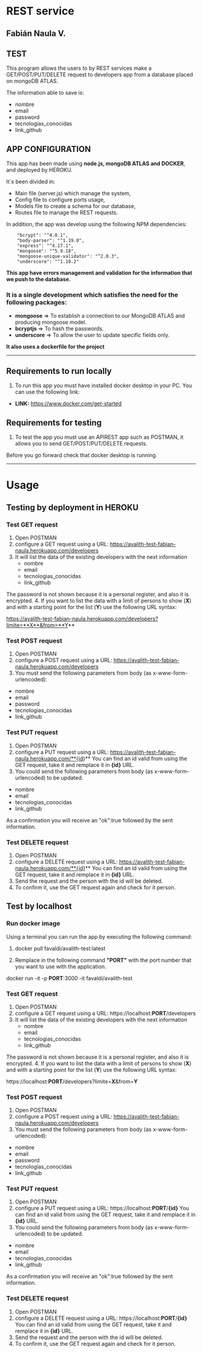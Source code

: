 

# REST service 
## Fabián Naula V.

## TEST 

This program allows the users to by REST services make a GET/POST/PUT/DELETE request to developers app from a database placed on mongoDB ATLAS.

The information able to save is:
  -  nombre
  -  email
  -  password
  -  tecnologias_conocidas
  -  link_github

## APP CONFIGURATION

This app has been made using **node.js, mongoDB ATLAS and DOCKER**, and deployed by HEROKU. 

It´s been divided in:
- Main file (server.js) which manage the system,
- Config file to configure ports usage,
- Models file to create a schema for our database,
- Routes file to manage the REST requests.

In addition, the app was develop using the following NPM dependencies:

        "bcrypt": "^4.0.1",
        "body-parser": "^1.19.0",
        "express": "^4.17.1",
        "mongoose": "^5.9.18",
        "mongoose-unique-validator": "^2.0.3",
        "underscore": "^1.10.2"

**This app have errors management and validation for the information that we push to the database.**

### It is a single development which satisfies the need for the following packages:

 - **mongoose** => To establish a connection to our MongoDB ATLAS and producing mongoose model.
 - **bcryptjs** => To hash the passwords.
 - **underscore** => To allow the user to update specific fields only.

 **It also uses a dockerfile for the project**

 -------------

## Requirements to run locally

1. To run this app you must have installed docker desktop in your PC. You can use the following link:

- **LINK:** https://www.docker.com/get-started

## Requirements for testing

1. To test the app you must use an APIREST app such as POSTMAN, it allows you to send GET/POST/PUT/DELETE requests. 

Before you go forward check that docker desktop is running.

 -------------
 
# Usage

## Testing by deployment in HEROKU

### Test GET request

1. Open POSTMAN
2. configure a GET request using a URL: https://avalith-test-fabian-naula.herokuapp.com/developers
3. It will list the data of the existing developers with the next information
    -  nombre
    -  email
    -  tecnologias_conocidas
    -  link_github

The password is not shown because it is a personal register, and also it is encrypted.
4. If you want to list the data with a limit of persons to show (**X**) and with a starting point for the list (**Y**) use the following URL syntax:
 
 https://avalith-test-fabian-naula.herokuapp.com/developers?limite=**X**&from=**Y**

### Test POST request

1. Open POSTMAN
2. configure a POST request using a URL: https://avalith-test-fabian-naula.herokuapp.com/developers
3. You must send the following parameters from body (as x-www-form-urlencoded):

  -  nombre
  -  email
  -  password
  -  tecnologias_conocidas
  -  link_github

### Test PUT request

1. Open POSTMAN
2. configure a PUT request using a URL: https://avalith-test-fabian-naula.herokuapp.com/**{id}**
You can find an id valid from using the GET request, take it and remplace it in **{id}** URL.
3. You could send the following parameters from body (as x-www-form-urlencoded) to be updated:

  -  nombre
  -  email
  -  tecnologias_conocidas
  -  link_github

As a confirmation you will receive an "ok":true followed by the sent information.


### Test DELETE request

1. Open POSTMAN
2. configure a DELETE request using a URL: https://avalith-test-fabian-naula.herokuapp.com/**{id}**
You can find an id valid from using the GET request, take it and remplace it in **{id}** URL.
3. Send the request and the person with the id will be deleted.
4. To confirm it, use the GET request again and check for it person.

## Test by localhost

### Run docker image

Using a terminal you can run the app by executing the following command:

1. docker pull favaldi/avalith-test:latest

2. Remplace in the following command **"PORT"** with the port number that you want to use with the application.

 docker run -it -p **PORT**:3000 -it favaldi/avalith-test


### Test GET request

1. Open POSTMAN
2. configure a GET request using a URL: https://localhost:**PORT**/developers
3. It will list the data of the existing developers with the next information
    -  nombre
    -  email
    -  tecnologias_conocidas
    -  link_github

The password is not shown because it is a personal register, and also it is encrypted.
4. If you want to list the data with a limit of persons to show (**X**) and with a starting point for the list (**Y**) use the following URL syntax:
 
 https://localhost:**PORT**/developers?limite=**X**&from=**Y**

### Test POST request

1. Open POSTMAN
2. configure a POST request using a URL: https://avalith-test-fabian-naula.herokuapp.com/developers
3. You must send the following parameters from body (as x-www-form-urlencoded):

  -  nombre
  -  email
  -  password
  -  tecnologias_conocidas
  -  link_github

### Test PUT request

1. Open POSTMAN
2. configure a PUT request using a URL: https://localhost:**PORT**/**{id}**
You can find an id valid from using the GET request, take it and remplace it in **{id}** URL.
3. You could send the following parameters from body (as x-www-form-urlencoded) to be updated:

  -  nombre
  -  email
  -  tecnologias_conocidas
  -  link_github

As a confirmation you will receive an "ok":true followed by the sent information.


### Test DELETE request

1. Open POSTMAN
2. configure a DELETE request using a URL: https://localhost:**PORT**/**{id}**
You can find an id valid from using the GET request, take it and remplace it in **{id}** URL.
3. Send the request and the person with the id will be deleted.
4. To confirm it, use the GET request again and check for it person.



